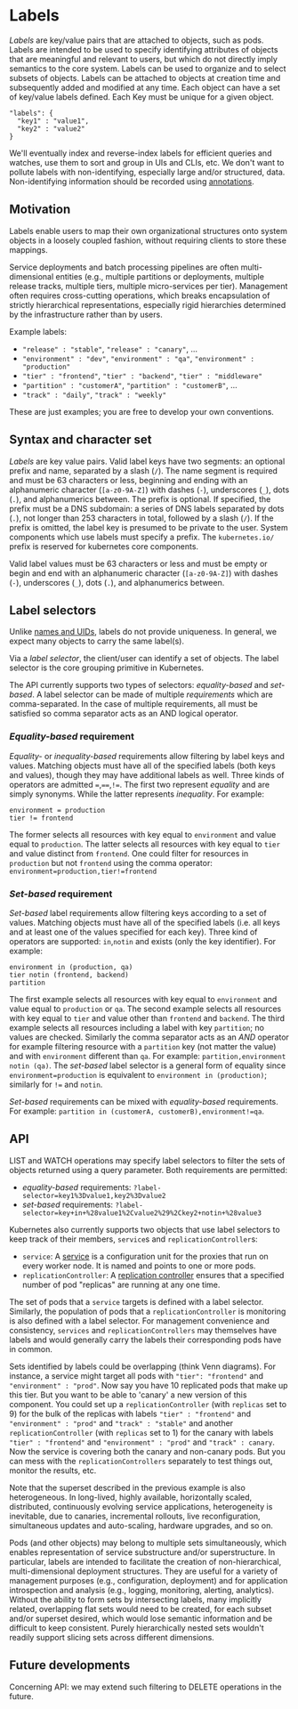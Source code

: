 # Labels

_Labels_ are key/value pairs that are attached to objects, such as pods.
Labels are intended to be used to specify identifying attributes of objects that are meaningful and relevant to users, but which do not directly imply semantics to the core system.
Labels can be used to organize and to select subsets of objects.  Labels can be attached to objects at creation time and subsequently added and modified at any time.
Each object can have a set of key/value labels defined.  Each Key must be unique for a given object.
```
"labels": {
  "key1" : "value1",
  "key2" : "value2"
}
```

We'll eventually index and reverse-index labels for efficient queries and watches, use them to sort and group in UIs and CLIs, etc. We don't want to pollute labels with non-identifying, especially large and/or structured, data. Non-identifying information should be recorded using [annotations](/docs/annotations.md).


## Motivation

Labels enable users to map their own organizational structures onto system objects in a loosely coupled fashion, without requiring clients to store these mappings.

Service deployments and batch processing pipelines are often multi-dimensional entities (e.g., multiple partitions or deployments, multiple release tracks, multiple tiers, multiple micro-services per tier). Management often requires cross-cutting operations, which breaks encapsulation of strictly hierarchical representations, especially rigid hierarchies determined by the infrastructure rather than by users.

Example labels:
   - `"release" : "stable"`, `"release" : "canary"`, ...
   - `"environment" : "dev"`, `"environment" : "qa"`, `"environment" : "production"`
   - `"tier" : "frontend"`, `"tier" : "backend"`, `"tier" : "middleware"`
   - `"partition" : "customerA"`, `"partition" : "customerB"`, ...
   - `"track" : "daily"`, `"track" : "weekly"`

These are just examples; you are free to develop your own conventions.


## Syntax and character set

_Labels_ are key value pairs. Valid label keys have two segments: an optional prefix and name, separated by a slash (`/`).  The name segment is required and must be 63 characters or less, beginning and ending with an alphanumeric character (`[a-z0-9A-Z]`) with dashes (`-`), underscores (`_`), dots (`.`), and alphanumerics between.  The prefix is optional.  If specified, the prefix must be a DNS subdomain: a series of DNS labels separated by dots (`.`), not longer than 253 characters in total, followed by a slash (`/`).
If the prefix is omitted, the label key is presumed to be private to the user. System components which use labels must specify a prefix.  The `kubernetes.io/` prefix is reserved for kubernetes core components.

Valid label values must be 63 characters or less and must be empty or begin and end with an alphanumeric character (`[a-z0-9A-Z]`) with dashes (`-`), underscores (`_`), dots (`.`), and alphanumerics between.

## Label selectors

Unlike [names and UIDs](identifiers.md), labels do not provide uniqueness. In general, we expect many objects to carry the same label(s).

Via a _label selector_, the client/user can identify a set of objects. The label selector is the core grouping primitive in Kubernetes.

The API currently supports two types of selectors: _equality-based_ and _set-based_.
A label selector can be made of multiple _requirements_ which are comma-separated. In the case of multiple requirements, all must be satisfied so comma separator acts as an AND logical operator.

### _Equality-based_ requirement

_Equality-_ or _inequality-based_ requirements allow filtering by label keys and values. Matching objects must have all of the specified labels (both keys and values), though they may have additional labels as well.
Three kinds of operators are admitted `=`,`==`,`!=`. The first two represent _equality_ and are simply synonyms. While the latter represents _inequality_. For example:
```
environment = production
tier != frontend
```

The former selects all resources with key equal to `environment` and value equal to `production`.
The latter selects all resources with key equal to `tier` and value distinct from `frontend`.
One could filter for resources in `production` but not `frontend` using the comma operator: `environment=production,tier!=frontend`


### _Set-based_ requirement

_Set-based_ label requirements allow filtering keys according to a set of values. Matching objects must have all of the specified labels (i.e. all keys and at least one of the values specified for each key). Three kind of operators are supported: `in`,`notin` and exists (only the key identifier). For example:
```
environment in (production, qa)
tier notin (frontend, backend)
partition
```
The first example selects all resources with key equal to `environment` and value equal to `production` or `qa`.
The second example selects all resources with key equal to `tier` and value other than `frontend` and `backend`.
The third example selects all resources including a label with key `partition`; no values are checked.
Similarly the comma separator acts as an _AND_ operator for example filtering resource with a `partition` key (not matter the value) and with `environment` different than  `qa`. For example: `partition,environment notin (qa)`.
The _set-based_ label selector is a general form of equality since `environment=production` is equivalent to `environment in (production)`; similarly for `!=` and `notin`.

_Set-based_ requirements can be mixed with _equality-based_ requirements. For example: `partition in (customerA, customerB),environment!=qa`.


## API

LIST and WATCH operations may specify label selectors to filter the sets of objects returned using a query parameter. Both requirements are permitted:
   - _equality-based_ requirements: `?label-selector=key1%3Dvalue1,key2%3Dvalue2`
   - _set-based_ requirements: `?label-selector=key+in+%28value1%2Cvalue2%29%2Ckey2+notin+%28value3`

Kubernetes also currently supports two objects that use label selectors to keep track of their members, `service`s and `replicationController`s:
- `service`: A [service](/docs/services.md) is a configuration unit for the proxies that run on every worker node.  It is named and points to one or more pods.
- `replicationController`: A [replication controller](/docs/replication-controller.md) ensures that a specified number of pod "replicas" are running at any one time.

The set of pods that a `service` targets is defined with a label selector. Similarly, the population of pods that a `replicationController` is monitoring is also defined with a label selector. For management convenience and consistency, `services` and `replicationControllers` may themselves have labels and would generally carry the labels their corresponding pods have in common.

Sets identified by labels could be overlapping (think Venn diagrams). For instance, a service might target all pods with `"tier": "frontend"` and  `"environment" : "prod"`.  Now say you have 10 replicated pods that make up this tier.  But you want to be able to 'canary' a new version of this component.  You could set up a `replicationController` (with `replicas` set to 9) for the bulk of the replicas with labels `"tier" : "frontend"` and `"environment" : "prod"` and `"track" : "stable"` and another `replicationController` (with `replicas` set to 1) for the canary with labels `"tier" : "frontend"` and  `"environment" : "prod"` and `"track" : canary`.  Now the service is covering both the canary and non-canary pods.  But you can mess with the `replicationControllers` separately to test things out, monitor the results, etc.

Note that the superset described in the previous example is also heterogeneous. In long-lived, highly available, horizontally scaled, distributed, continuously evolving service applications, heterogeneity is inevitable, due to canaries, incremental rollouts, live reconfiguration, simultaneous updates and auto-scaling, hardware upgrades, and so on.

Pods (and other objects) may belong to multiple sets simultaneously, which enables representation of service substructure and/or superstructure. In particular, labels are intended to facilitate the creation of non-hierarchical, multi-dimensional deployment structures. They are useful for a variety of management purposes (e.g., configuration, deployment) and for application introspection and analysis (e.g., logging, monitoring, alerting, analytics). Without the ability to form sets by intersecting labels, many implicitly related, overlapping flat sets would need to be created, for each subset and/or superset desired, which would lose semantic information and be difficult to keep consistent. Purely hierarchically nested sets wouldn't readily support slicing sets across different dimensions.


## Future developments

Concerning API: we may extend such filtering to DELETE operations in the future.
